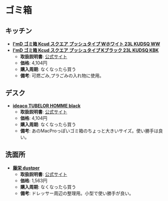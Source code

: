 ゴミ箱
====

キッチン
----

- [**I'mD ゴミ箱 Kcud スクエア プッシュタイプ Wホワイト 23L KUDSQ WW**](https://www.amazon.co.jp/gp/product/B002N19IM0/)
- [**I'mD ゴミ箱 Kcud スクエア プッシュタイプ Kブラック 23L KUDSQ KBK**](https://www.amazon.co.jp/gp/product/B002N1C4NA/)
  - **取扱説明書**: [公式サイト](http://www.imcjpn.co.jp/design_project/html/product/012kcud_sq/index.html)
  - **価格**: 4,104円
  - **購入周期**: なくなったら買う
  - **備考**: 可燃ごみ,プラごみの入れ物に使用。

デスク
----

- [**ideaco TUBELOR HOMME black**](https://www.amazon.co.jp/gp/product/B004BJ160E/)
  - **取扱説明書**: [公式サイト](http://www.ideaco-web.com/living/tubelorhomme.html)
  - **価格**: 4,104円
  - **購入周期**: なくなったら買う
  - **備考**: あのMacProっぽいゴミ箱のちょっと大きいサイズ。使い勝手は良い。

洗面所
----

- [**藤栄 dustper**](https://www.amazon.co.jp/dp/B0091FVGB2)
  - **取扱説明書**: [公式サイト](https://www.amazon.co.jp/dp/B0091FVGB2)
  - **価格**: 1,563円
  - **購入周期**: なくなったら買う
  - **備考**: ドレッサー周辺の整理用。小型で使い勝手が良い。
